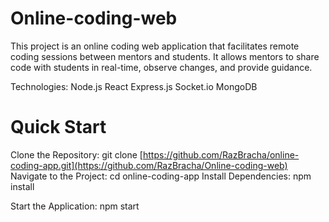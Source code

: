 # Online-coding-web

This project is an online coding web application that facilitates remote coding sessions between mentors and students.
It allows mentors to share code with students in real-time, observe changes, and provide guidance.

Technologies:
Node.js
React
Express.js
Socket.io
MongoDB

# Quick Start
Clone the Repository: git clone [https://github.com/RazBracha/online-coding-app.git](https://github.com/RazBracha/Online-coding-web)
Navigate to the Project: cd online-coding-app
Install Dependencies: npm install

Start the Application: npm start
